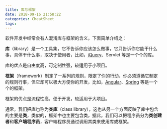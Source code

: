 ```yaml
---
title: 库与框架
date: 2018-09-16 21:58:22
categories: CheatSheet
tags:
---
```


软件开发中经常会有人混淆库与框架的含义，下面简单介绍之：

**库**（library）是一个工具集，它不告诉你应该怎么做事，它只告诉你它能干什么事，具体干什么事，取决于使用者，比如，[jQuery](https://jquery.com/)、Servlet 等是一个个的库。

库的优点是自由度高，可定制性强，较适用于小项目。

**框架**（framework）制定了一系列的规则，限定了你的行动，你必须遵循它制定的规则行事，但它却可以极大方便你的开发，比如，[Angular](https://angular.io/)、[Spring](https://spring.io/) 等是一个个的框架。

框架的优点是流程性高，便于开发，较适用于大项目。

通常，我们把库也称为**类库**（class library），这也从另一个方面反映了库中包含的主要是**类**，类似的，框架中也主要包含类，据此，我们可以把程序员分为**类创建者**和**客户端程序员**，客户端程序员通过调用其类来使用库或框架。
